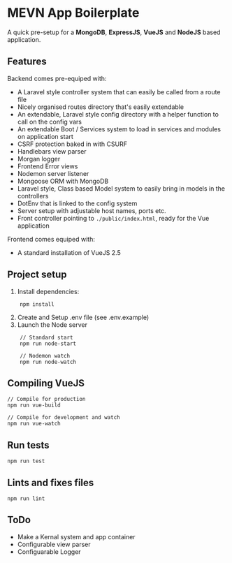 # MEVN App Boilerplate
A quick pre-setup for a **MongoDB**, **ExpressJS**, **VueJS** and **NodeJS** based application.

## Features
Backend comes pre-equiped with:
* A Laravel style controller system that can easily be called from a route file
* Nicely organised routes directory that's easily extendable
* An extendable, Laravel style config directory with a helper function to call on the config vars
* An extendable Boot / Services system to load in services and modules on application start
* CSRF protection baked in with CSURF
* Handlebars view parser
* Morgan logger
* Frontend Error views
* Nodemon server listener
* Mongoose ORM with MongoDB
* Laravel style, Class based Model system to easily bring in models in the controllers
* DotEnv that is linked to the config system
* Server setup with adjustable host names, ports etc.
* Front controller pointing to `./public/index.html`, ready for the Vue application

Frontend comes equiped with:
* A standard installation of VueJS 2.5


## Project setup
1. Install dependencies:
```
    npm install
```
2. Create and Setup .env file (see .env.example)
3. Launch the Node server
```
    // Standard start
    npm run node-start

    // Nodemon watch
    npm run node-watch
```

## Compiling VueJS
```
// Compile for production
npm run vue-build

// Compile for development and watch
npm run vue-watch
```

## Run tests
```
npm run test
```

## Lints and fixes files
```
npm run lint
```

## ToDo
* Make a Kernal system and app container
* Configurable view parser
* Configuarable Logger
